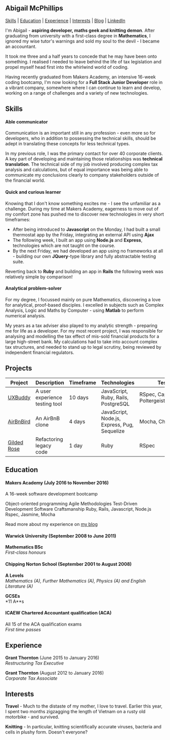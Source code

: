 ## Abigail McPhillips

[Skills](#skills) | [Education](#education) | [Experience](#experience) | [Interests](#interests) | [Blog](https://thecodebug.wordpress.com/) | [LinkedIn](https://www.linkedin.com/in/abigail-mcphillips-bb3a6154?trk=nav_responsive_tab_profile)

I'm Abigail - **aspiring developer, maths geek and knitting demon**. After graduating from university with a first-class degree in **Mathematics**, I ignored my wise tutor's warnings and sold my soul to the devil - I became an accountant.

It took me three and a half years to concede that he may have been onto something. I realised I needed to leave behind the life of tax legislation and propel myself head first into the whirlwind world of coding.

Having recently graduated from Makers Academy, an intensive 16-week coding bootcamp, I'm now looking for a **Full Stack Junior Developer** role in a vibrant company, somewhere where I can continue to learn and develop, working on a range of challenges and a variety of new technologies.

## Skills

#### Able communicator
Communication is an important still in any profession - even more so for developers, who in addition to possessing the technical skills, should be adept in translating these concepts for less technical types.

In my previous role, I was the primary contact for over 40 corporate clients. A key part of developing and maintaining those relationships was **technical translation**. The technical side of my job involved producing complex tax analysis and calculations, but of equal importance was being able to communicate my conclusions clearly to company stakeholders outside of the financial world.

#### Quick and curious learner
Knowing that I don't know something excites me - I see the unfamiliar as a challenge. During my time at Makers Academy, eagerness to move out of my comfort zone has pushed me to discover new technologies in very short timeframes:

- After being introduced to **Javascript** on the Monday, I had built a small thermostat app by the Friday, integrating an external API using **Ajax**
- The following week, I  built an app using **Node.js** and **Express**, technologies which are not taught on the course.
- By the next Friday, we had developed an app using no frameworks at all - building our own **JQuery**-type library and fully abstractable testing suite.

Reverting back to **Ruby** and building an app in **Rails** the following week was relatively simple by comparison!

#### Analytical problem-solver
For my degree, I focussed mainly on pure Mathematics, discovering a love for analytical, proof-based disciples. I excelled in subjects such as Complex Analysis, Logic and Maths by Computer - using **Matlab** to perform numerical analysis.

My years as a tax adviser also played to my analytic strength - preparing me for life as a developer. For my most recent project, I was responsible for analysing and modelling the tax effect of mis-sold financial products for a large high-street bank. My calculations had to take into account complex tax structures, and needed to stand up to legal scrutiny, being reviewed by independent financial regulators.

## Projects

Project | Description | Timeframe | Technologies | Testing
------------- | ----------- | --------------------- | ------------ | -------
[UXBuddy](https://github.com/uxbuddy/uxbuddy/)| A user experience testing tool | 10 days | JavaScript, Ruby, Rails, PostgreSQL| RSpec, Capybara, Poltergeist/PhantomJS
[AirBnBird](https://github.com/AbigailMcP/makers-bnb) | An AirBnB clone | 4 days | JavaScript, Node.js, Express, Pug, Sequelize | Mocha, Chai, Zombie
[Gilded Rose](https://github.com/AbigailMcP/gilded-rose-tech-test) | Refactoring legacy code | 1 day | Ruby | RSpec

## Education

#### Makers Academy (July 2016 to November 2016)

A 16-week software development bootcamp

Object-oriented programming
Agile Methodologies
Test-Driven Development
Software Craftsmanship
Ruby, Rails, Javascript, Node.js
Rspec, Jasmine, Mocha

Read more about my experience on [my blog](https://thecodebug.wordpress.com/)

#### Warwick University (September 2008 to June 2011)

**Mathematics BSc**    
*First-class honours*  

#### Chipping Norton School (September 2001 to August 2008)

**A Levels**  
*Mathematics (A), Further Mathematics (A), Physics (A) and English Literature (A)*

**GCSEs**  
*11 A**s

#### ICAEW Chartered Accountant qualification (ACA)

All 15 of the ACA qualification exams  
*First time passes*

## Experience

**Grant Thornton** (June 2015 to January 2016)    
*Restructuring Tax Executive*  

**Grant Thornton** (August 2012 to January 2016)    
*Corporate Tax Associate*

## Interests

**Travel** - Much to the distaste of my mother, I love to travel. Earlier this year, I spent two months zigzagging the length of Vietnam on a rusty old motorbike - and survived.

**Knitting** - In particular, knitting scientifically accurate viruses, bacteria and cells in plushy form. Doesn't everyone?
